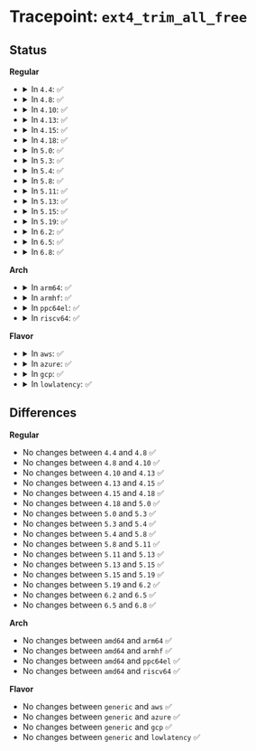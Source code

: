 # Tracepoint: <code>ext4_trim_all_free</code>

## Status
<b>Regular</b>
<ul>
<li>
<details>
<summary>In <code>4.4</code>: ✅</summary>

Event:

```c
struct trace_event_raw_ext4__trim {
    struct trace_entry ent;
    int dev_major;
    int dev_minor;
    __u32 group;
    int start;
    int len;
    char __data[0];
};
```
Function:

```c
void trace_event_raw_event_ext4__trim(void *__data, struct super_block *sb, ext4_group_t group, ext4_grpblk_t start, ext4_grpblk_t len);
```
</details>
</li>
<li>
<details>
<summary>In <code>4.8</code>: ✅</summary>

Event:

```c
struct trace_event_raw_ext4__trim {
    struct trace_entry ent;
    int dev_major;
    int dev_minor;
    __u32 group;
    int start;
    int len;
    char __data[0];
};
```
Function:

```c
void trace_event_raw_event_ext4__trim(void *__data, struct super_block *sb, ext4_group_t group, ext4_grpblk_t start, ext4_grpblk_t len);
```
</details>
</li>
<li>
<details>
<summary>In <code>4.10</code>: ✅</summary>

Event:

```c
struct trace_event_raw_ext4__trim {
    struct trace_entry ent;
    int dev_major;
    int dev_minor;
    __u32 group;
    int start;
    int len;
    char __data[0];
};
```
Function:

```c
void trace_event_raw_event_ext4__trim(void *__data, struct super_block *sb, ext4_group_t group, ext4_grpblk_t start, ext4_grpblk_t len);
```
</details>
</li>
<li>
<details>
<summary>In <code>4.13</code>: ✅</summary>

Event:

```c
struct trace_event_raw_ext4__trim {
    struct trace_entry ent;
    int dev_major;
    int dev_minor;
    __u32 group;
    int start;
    int len;
    char __data[0];
};
```
Function:

```c
void trace_event_raw_event_ext4__trim(void *__data, struct super_block *sb, ext4_group_t group, ext4_grpblk_t start, ext4_grpblk_t len);
```
</details>
</li>
<li>
<details>
<summary>In <code>4.15</code>: ✅</summary>

Event:

```c
struct trace_event_raw_ext4__trim {
    struct trace_entry ent;
    int dev_major;
    int dev_minor;
    __u32 group;
    int start;
    int len;
    char __data[0];
};
```
Function:

```c
void trace_event_raw_event_ext4__trim(void *__data, struct super_block *sb, ext4_group_t group, ext4_grpblk_t start, ext4_grpblk_t len);
```
</details>
</li>
<li>
<details>
<summary>In <code>4.18</code>: ✅</summary>

Event:

```c
struct trace_event_raw_ext4__trim {
    struct trace_entry ent;
    int dev_major;
    int dev_minor;
    __u32 group;
    int start;
    int len;
    char __data[0];
};
```
Function:

```c
void trace_event_raw_event_ext4__trim(void *__data, struct super_block *sb, ext4_group_t group, ext4_grpblk_t start, ext4_grpblk_t len);
```
</details>
</li>
<li>
<details>
<summary>In <code>5.0</code>: ✅</summary>

Event:

```c
struct trace_event_raw_ext4__trim {
    struct trace_entry ent;
    int dev_major;
    int dev_minor;
    __u32 group;
    int start;
    int len;
    char __data[0];
};
```
Function:

```c
void trace_event_raw_event_ext4__trim(void *__data, struct super_block *sb, ext4_group_t group, ext4_grpblk_t start, ext4_grpblk_t len);
```
</details>
</li>
<li>
<details>
<summary>In <code>5.3</code>: ✅</summary>

Event:

```c
struct trace_event_raw_ext4__trim {
    struct trace_entry ent;
    int dev_major;
    int dev_minor;
    __u32 group;
    int start;
    int len;
    char __data[0];
};
```
Function:

```c
void trace_event_raw_event_ext4__trim(void *__data, struct super_block *sb, ext4_group_t group, ext4_grpblk_t start, ext4_grpblk_t len);
```
</details>
</li>
<li>
<details>
<summary>In <code>5.4</code>: ✅</summary>

Event:

```c
struct trace_event_raw_ext4__trim {
    struct trace_entry ent;
    int dev_major;
    int dev_minor;
    __u32 group;
    int start;
    int len;
    char __data[0];
};
```
Function:

```c
void trace_event_raw_event_ext4__trim(void *__data, struct super_block *sb, ext4_group_t group, ext4_grpblk_t start, ext4_grpblk_t len);
```
</details>
</li>
<li>
<details>
<summary>In <code>5.8</code>: ✅</summary>

Event:

```c
struct trace_event_raw_ext4__trim {
    struct trace_entry ent;
    int dev_major;
    int dev_minor;
    __u32 group;
    int start;
    int len;
    char __data[0];
};
```
Function:

```c
void trace_event_raw_event_ext4__trim(void *__data, struct super_block *sb, ext4_group_t group, ext4_grpblk_t start, ext4_grpblk_t len);
```
</details>
</li>
<li>
<details>
<summary>In <code>5.11</code>: ✅</summary>

Event:

```c
struct trace_event_raw_ext4__trim {
    struct trace_entry ent;
    int dev_major;
    int dev_minor;
    __u32 group;
    int start;
    int len;
    char __data[0];
};
```
Function:

```c
void trace_event_raw_event_ext4__trim(void *__data, struct super_block *sb, ext4_group_t group, ext4_grpblk_t start, ext4_grpblk_t len);
```
</details>
</li>
<li>
<details>
<summary>In <code>5.13</code>: ✅</summary>

Event:

```c
struct trace_event_raw_ext4__trim {
    struct trace_entry ent;
    int dev_major;
    int dev_minor;
    __u32 group;
    int start;
    int len;
    char __data[0];
};
```
Function:

```c
void trace_event_raw_event_ext4__trim(void *__data, struct super_block *sb, ext4_group_t group, ext4_grpblk_t start, ext4_grpblk_t len);
```
</details>
</li>
<li>
<details>
<summary>In <code>5.15</code>: ✅</summary>

Event:

```c
struct trace_event_raw_ext4__trim {
    struct trace_entry ent;
    int dev_major;
    int dev_minor;
    __u32 group;
    int start;
    int len;
    char __data[0];
};
```
Function:

```c
void trace_event_raw_event_ext4__trim(void *__data, struct super_block *sb, ext4_group_t group, ext4_grpblk_t start, ext4_grpblk_t len);
```
</details>
</li>
<li>
<details>
<summary>In <code>5.19</code>: ✅</summary>

Event:

```c
struct trace_event_raw_ext4__trim {
    struct trace_entry ent;
    int dev_major;
    int dev_minor;
    __u32 group;
    int start;
    int len;
    char __data[0];
};
```
Function:

```c
void trace_event_raw_event_ext4__trim(void *__data, struct super_block *sb, ext4_group_t group, ext4_grpblk_t start, ext4_grpblk_t len);
```
</details>
</li>
<li>
<details>
<summary>In <code>6.2</code>: ✅</summary>

Event:

```c
struct trace_event_raw_ext4__trim {
    struct trace_entry ent;
    int dev_major;
    int dev_minor;
    __u32 group;
    int start;
    int len;
    char __data[0];
};
```
Function:

```c
void trace_event_raw_event_ext4__trim(void *__data, struct super_block *sb, ext4_group_t group, ext4_grpblk_t start, ext4_grpblk_t len);
```
</details>
</li>
<li>
<details>
<summary>In <code>6.5</code>: ✅</summary>

Event:

```c
struct trace_event_raw_ext4__trim {
    struct trace_entry ent;
    int dev_major;
    int dev_minor;
    __u32 group;
    int start;
    int len;
    char __data[0];
};
```
Function:

```c
void trace_event_raw_event_ext4__trim(void *__data, struct super_block *sb, ext4_group_t group, ext4_grpblk_t start, ext4_grpblk_t len);
```
</details>
</li>
<li>
<details>
<summary>In <code>6.8</code>: ✅</summary>

Event:

```c
struct trace_event_raw_ext4__trim {
    struct trace_entry ent;
    int dev_major;
    int dev_minor;
    __u32 group;
    int start;
    int len;
    char __data[0];
};
```
Function:

```c
void trace_event_raw_event_ext4__trim(void *__data, struct super_block *sb, ext4_group_t group, ext4_grpblk_t start, ext4_grpblk_t len);
```
</details>
</li>
</ul>
<b>Arch</b>
<ul>
<li>
<details>
<summary>In <code>arm64</code>: ✅</summary>

Event:

```c
struct trace_event_raw_ext4__trim {
    struct trace_entry ent;
    int dev_major;
    int dev_minor;
    __u32 group;
    int start;
    int len;
    char __data[0];
};
```
Function:

```c
void trace_event_raw_event_ext4__trim(void *__data, struct super_block *sb, ext4_group_t group, ext4_grpblk_t start, ext4_grpblk_t len);
```
</details>
</li>
<li>
<details>
<summary>In <code>armhf</code>: ✅</summary>

Event:

```c
struct trace_event_raw_ext4__trim {
    struct trace_entry ent;
    int dev_major;
    int dev_minor;
    __u32 group;
    int start;
    int len;
    char __data[0];
};
```
Function:

```c
void trace_event_raw_event_ext4__trim(void *__data, struct super_block *sb, ext4_group_t group, ext4_grpblk_t start, ext4_grpblk_t len);
```
</details>
</li>
<li>
<details>
<summary>In <code>ppc64el</code>: ✅</summary>

Event:

```c
struct trace_event_raw_ext4__trim {
    struct trace_entry ent;
    int dev_major;
    int dev_minor;
    __u32 group;
    int start;
    int len;
    char __data[0];
};
```
Function:

```c
void trace_event_raw_event_ext4__trim(void *__data, struct super_block *sb, ext4_group_t group, ext4_grpblk_t start, ext4_grpblk_t len);
```
</details>
</li>
<li>
<details>
<summary>In <code>riscv64</code>: ✅</summary>

Event:

```c
struct trace_event_raw_ext4__trim {
    struct trace_entry ent;
    int dev_major;
    int dev_minor;
    __u32 group;
    int start;
    int len;
    char __data[0];
};
```
Function:

```c
void trace_event_raw_event_ext4__trim(void *__data, struct super_block *sb, ext4_group_t group, ext4_grpblk_t start, ext4_grpblk_t len);
```
</details>
</li>
</ul>
<b>Flavor</b>
<ul>
<li>
<details>
<summary>In <code>aws</code>: ✅</summary>

Event:

```c
struct trace_event_raw_ext4__trim {
    struct trace_entry ent;
    int dev_major;
    int dev_minor;
    __u32 group;
    int start;
    int len;
    char __data[0];
};
```
Function:

```c
void trace_event_raw_event_ext4__trim(void *__data, struct super_block *sb, ext4_group_t group, ext4_grpblk_t start, ext4_grpblk_t len);
```
</details>
</li>
<li>
<details>
<summary>In <code>azure</code>: ✅</summary>

Event:

```c
struct trace_event_raw_ext4__trim {
    struct trace_entry ent;
    int dev_major;
    int dev_minor;
    __u32 group;
    int start;
    int len;
    char __data[0];
};
```
Function:

```c
void trace_event_raw_event_ext4__trim(void *__data, struct super_block *sb, ext4_group_t group, ext4_grpblk_t start, ext4_grpblk_t len);
```
</details>
</li>
<li>
<details>
<summary>In <code>gcp</code>: ✅</summary>

Event:

```c
struct trace_event_raw_ext4__trim {
    struct trace_entry ent;
    int dev_major;
    int dev_minor;
    __u32 group;
    int start;
    int len;
    char __data[0];
};
```
Function:

```c
void trace_event_raw_event_ext4__trim(void *__data, struct super_block *sb, ext4_group_t group, ext4_grpblk_t start, ext4_grpblk_t len);
```
</details>
</li>
<li>
<details>
<summary>In <code>lowlatency</code>: ✅</summary>

Event:

```c
struct trace_event_raw_ext4__trim {
    struct trace_entry ent;
    int dev_major;
    int dev_minor;
    __u32 group;
    int start;
    int len;
    char __data[0];
};
```
Function:

```c
void trace_event_raw_event_ext4__trim(void *__data, struct super_block *sb, ext4_group_t group, ext4_grpblk_t start, ext4_grpblk_t len);
```
</details>
</li>
</ul>

## Differences
<b>Regular</b>
<ul>
<li>
No changes between <code>4.4</code> and <code>4.8</code> ✅
</li>
<li>
No changes between <code>4.8</code> and <code>4.10</code> ✅
</li>
<li>
No changes between <code>4.10</code> and <code>4.13</code> ✅
</li>
<li>
No changes between <code>4.13</code> and <code>4.15</code> ✅
</li>
<li>
No changes between <code>4.15</code> and <code>4.18</code> ✅
</li>
<li>
No changes between <code>4.18</code> and <code>5.0</code> ✅
</li>
<li>
No changes between <code>5.0</code> and <code>5.3</code> ✅
</li>
<li>
No changes between <code>5.3</code> and <code>5.4</code> ✅
</li>
<li>
No changes between <code>5.4</code> and <code>5.8</code> ✅
</li>
<li>
No changes between <code>5.8</code> and <code>5.11</code> ✅
</li>
<li>
No changes between <code>5.11</code> and <code>5.13</code> ✅
</li>
<li>
No changes between <code>5.13</code> and <code>5.15</code> ✅
</li>
<li>
No changes between <code>5.15</code> and <code>5.19</code> ✅
</li>
<li>
No changes between <code>5.19</code> and <code>6.2</code> ✅
</li>
<li>
No changes between <code>6.2</code> and <code>6.5</code> ✅
</li>
<li>
No changes between <code>6.5</code> and <code>6.8</code> ✅
</li>
</ul>
<b>Arch</b>
<ul>
<li>
No changes between <code>amd64</code> and <code>arm64</code> ✅
</li>
<li>
No changes between <code>amd64</code> and <code>armhf</code> ✅
</li>
<li>
No changes between <code>amd64</code> and <code>ppc64el</code> ✅
</li>
<li>
No changes between <code>amd64</code> and <code>riscv64</code> ✅
</li>
</ul>
<b>Flavor</b>
<ul>
<li>
No changes between <code>generic</code> and <code>aws</code> ✅
</li>
<li>
No changes between <code>generic</code> and <code>azure</code> ✅
</li>
<li>
No changes between <code>generic</code> and <code>gcp</code> ✅
</li>
<li>
No changes between <code>generic</code> and <code>lowlatency</code> ✅
</li>
</ul>
